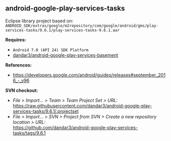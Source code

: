 ## android-google-play-services-tasks

Eclipse library project based on:<br/>
`ANDROID_SDK/extras/google/m2repository/com/google/android/gms/play-services-tasks/9.6.1/play-services-tasks-9.6.1.aar`

**Requires:**
- `Android 7.0 (API 24) SDK Platform`
- [dandar3/android-google-play-services-basement](https://github.com/dandar3/android-google-play-services-basement/tree/9.6.1)

**References:**
- https://developers.google.com/android/guides/releases#september_2016_-_v96

**SVN checkout:**
- _File > Import... > Team > Team Project Set > URL:_<br/>
  https://raw.githubusercontent.com/dandar3/android-google-play-services-tasks/9.6.1/.projectset
- _File > Import... > SVN > Project from SVN > Create a new repository location > URL:_<br/> 
  https://github.com/dandar3/android-google-play-services-tasks/tags/9.6.1